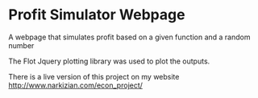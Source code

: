 # Profit Simulator Webpage
A webpage that simulates profit based on a given function and a random number

The Flot Jquery plotting library was used to plot the outputs.

There is a live version of this project on my website
http://www.narkizian.com/econ_project/
